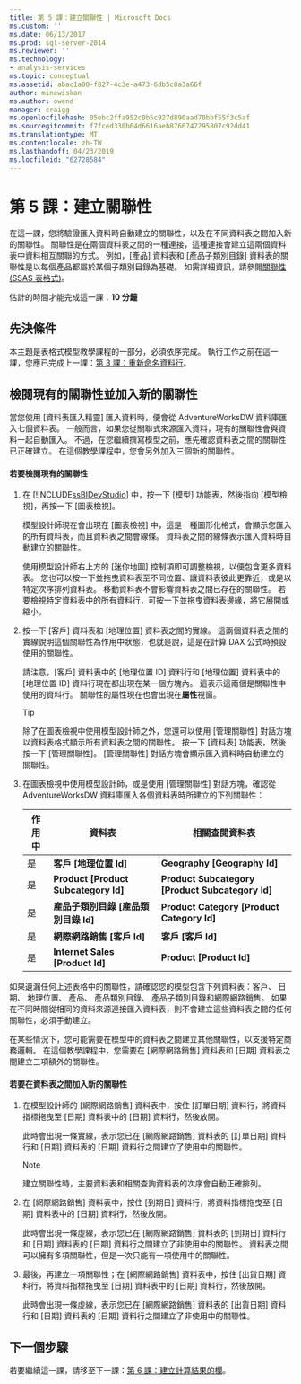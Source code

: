 ```yaml
---
title: 第 5 課：建立關聯性 | Microsoft Docs
ms.custom: ''
ms.date: 06/13/2017
ms.prod: sql-server-2014
ms.reviewer: ''
ms.technology:
- analysis-services
ms.topic: conceptual
ms.assetid: abac1a00-f827-4c3e-a473-6db5c8a3a66f
author: minewiskan
ms.author: owend
manager: craigg
ms.openlocfilehash: 05ebc2ffa952c0b5c927d890aad70bbf55f3c5af
ms.sourcegitcommit: f7fced330b64d6616aeb8766747295807c92dd41
ms.translationtype: MT
ms.contentlocale: zh-TW
ms.lasthandoff: 04/23/2019
ms.locfileid: "62728584"
---
```

# <a name="lesson-5-create-relationships"></a>第 5 課：建立關聯性
  在這一課，您將驗證匯入資料時自動建立的關聯性，以及在不同資料表之間加入新的關聯性。 關聯性是在兩個資料表之間的一種連接，這種連接會建立這兩個資料表中資料相互關聯的方式。 例如，[產品] 資料表和 [產品子類別目錄] 資料表的關聯性是以每個產品都屬於某個子類別目錄為基礎。 如需詳細資訊，請參閱[關聯性 &#40;SSAS 表格式&#41;](tabular-models/relationships-ssas-tabular.md)。  
  
 估計的時間才能完成這一課：**10 分鐘**  
  
## <a name="prerequisites"></a>先決條件  
 本主題是表格式模型教學課程的一部分，必須依序完成。 執行工作之前在這一課，您應已完成上一課：[第 3 課：重新命名資料行](rename-columns.md)。  
  
## <a name="review-existing-relationships-and-add-new-relationships"></a>檢閱現有的關聯性並加入新的關聯性  
 當您使用 [資料表匯入精靈] 匯入資料時，便會從 AdventureWorksDW 資料庫匯入七個資料表。 一般而言，如果您從關聯式來源匯入資料，現有的關聯性會與資料一起自動匯入。 不過，在您繼續撰寫模型之前，應先確認資料表之間的關聯性已正確建立。 在這個教學課程中，您會另外加入三個新的關聯性。  
  
#### <a name="to-review-existing-relationships"></a>若要檢閱現有的關聯性  
  
1.  在 [!INCLUDE[ssBIDevStudio](../includes/ssbidevstudio-md.md)] 中，按一下 [模型] 功能表，然後指向 [模型檢視]，再按一下 [圖表檢視]。  
  
     模型設計師現在會出現在 [圖表檢視] 中，這是一種圖形化格式，會顯示您匯入的所有資料表，而且資料表之間會線條。 資料表之間的線條表示匯入資料時自動建立的關聯性。  
  
     使用模型設計師右上方的 [迷你地圖] 控制項即可調整檢視，以便包含更多資料表。 您也可以按一下並拖曳資料表至不同位置、讓資料表彼此更靠近，或是以特定次序排列資料表。 移動資料表不會影響資料表之間已存在的關聯性。 若要檢視特定資料表中的所有資料行，可按一下並拖曳資料表邊緣，將它展開或縮小。  
  
2.  按一下 [客戶] 資料表和 [地理位置] 資料表之間的實線。 這兩個資料表之間的實線說明這個關聯性為作用中狀態，也就是說，這是在計算 DAX 公式時預設使用的關聯性。  
  
     請注意，[客戶] 資料表中的 [地理位置 ID] 資料行和 [地理位置] 資料表中的 [地理位置 ID] 資料行現在都出現在某一個方塊內。 這表示這兩個是關聯性中使用的資料行。 關聯性的屬性現在也會出現在**屬性**視窗。  
  
    > [!TIP]  
    >  除了在圖表檢視中使用模型設計師之外，您還可以使用 [管理關聯性] 對話方塊以資料表格式顯示所有資料表之間的關聯性。 按一下 [資料表] 功能表，然後按一下 [管理關聯性]。 [管理關聯性] 對話方塊會顯示匯入資料時自動建立的關聯性。  
  
3.  在圖表檢視中使用模型設計師，或是使用 [管理關聯性] 對話方塊，確認從 AdventureWorksDW 資料庫匯入各個資料表時所建立的下列關聯性：  
  
    |作用中|資料表|相關查閱資料表|  
    |------------|-----------|--------------------------|  
    |是|**客戶 [地理位置 Id]**|**Geography [Geography Id]**|  
    |是|**Product [Product Subcategory Id]**|**Product Subcategory [Product Subcategory Id]**|  
    |是|**產品子類別目錄 [產品類別目錄 Id]**|**Product Category [Product Category Id]**|  
    |是|**網際網路銷售 [客戶 Id]**|**客戶 [客戶 Id]**|  
    |是|**Internet Sales [Product Id]**|**Product [Product Id]**|  
  
 如果遺漏任何上述表格中的關聯性，請確認您的模型包含下列資料表：客戶、 日期、 地理位置、 產品、 產品類別目錄、 產品子類別目錄和網際網路銷售。 如果在不同時間從相同的資料來源連接匯入資料表，則不會建立這些資料表之間的任何關聯性，必須手動建立。  
  
 在某些情況下，您可能需要在模型中的資料表之間建立其他關聯性，以支援特定商務邏輯。 在這個教學課程中，您需要在 [網際網路銷售] 資料表和 [日期] 資料表之間建立三項額外的關聯性。  
  
#### <a name="to-add-new-relationships-between-tables"></a>若要在資料表之間加入新的關聯性  
  
1.  在模型設計師的 [網際網路銷售] 資料表中，按住 [訂單日期] 資料行，將資料指標拖曳至 [日期] 資料表中的 [日期] 資料行，然後放開。  
  
     此時會出現一條實線，表示您已在 [網際網路銷售] 資料表的 [訂單日期] 資料行和 [日期] 資料表的 [日期] 資料行之間建立了使用中的關聯性。  
  
    > [!NOTE]  
    >  建立關聯性時，主要資料表和相關查詢資料表的次序會自動正確排列。  
  
2.  在 [網際網路銷售] 資料表中，按住 [到期日] 資料行，將資料指標拖曳至 [日期] 資料表中的 [日期] 資料行，然後放開。  
  
     此時會出現一條虛線，表示您已在 [網際網路銷售] 資料表的 [到期日] 資料行和 [日期] 資料表的 [日期] 資料行之間建立了非使用中的關聯性。 資料表之間可以擁有多項關聯性，但是一次只能有一項使用中的關聯性。  
  
3.  最後，再建立一項關聯性；在 [網際網路銷售] 資料表中，按住 [出貨日期] 資料行，將資料指標拖曳至 [日期] 資料表中的 [日期] 資料行，然後放開。  
  
     此時會出現一條虛線，表示您已在 [網際網路銷售] 資料表的 [出貨日期] 資料行和 [日期] 資料表的 [日期] 資料行之間建立了非使用中的關聯性。  
  
## <a name="next-step"></a>下一個步驟  
 若要繼續這一課，請移至下一課：[第 6 課：建立計算結果的欄](lesson-5-create-calculated-columns.md)。  
  
  
